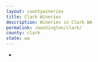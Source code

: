 ```yaml
---
layout: countywineries
title: Clark Wineries
description: Wineries in Clark WA
permalink: /washington/clark/
county: clark
state: wa
---
```

-
